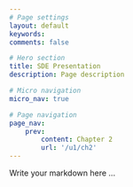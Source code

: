 ```yaml
---
# Page settings
layout: default
keywords:
comments: false

# Hero section
title: SDE Presentation
description: Page description

# Micro navigation
micro_nav: true

# Page navigation
page_nav:
    prev:
        content: Chapter 2
        url: '/u1/ch2'
---
```


Write your markdown here ...
